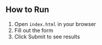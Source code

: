 

## How to Run
1. Open `index.html` in your browser
2. Fill out the form
3. Click Submit to see results
